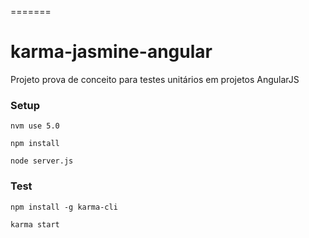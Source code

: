 =======
# karma-jasmine-angular
Projeto prova de conceito para testes unitários em projetos AngularJS

### Setup

`nvm use 5.0`

`npm install`

`node server.js`

### Test

`npm install -g karma-cli`

`karma start`
